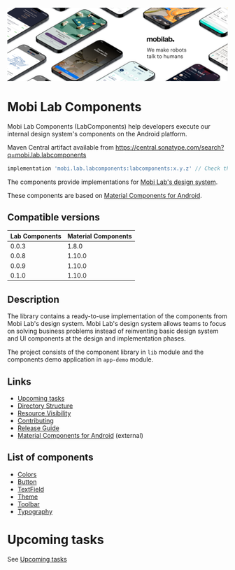 ![Mobi Lab](docs/assets/mobilab-header-logo.png)

# Mobi Lab Components

Mobi Lab Components (LabComponents) help developers execute our internal design system's components on the Android platform.

Maven Central artifact available from https://central.sonatype.com/search?q=mobi.lab.labcomponents

```groovy
implementation 'mobi.lab.labcomponents:labcomponents:x.y.z' // Check the latest version from Maven Central
```

The components provide implementations for [Mobi Lab's design system](https://www.figma.com/file/gxt4iyWGyliILJSOCLXonl/P42-design-system-template?type=design&node-id=1652-14713&mode=design&t=j4TbnOpahS3korsT-0).

These components are based on [Material Components for Android](https://github.com/material-components/material-components-android).

## Compatible versions

| Lab Components | Material Components |
|----------------|:--------------------|
| 0.0.3          | 1.8.0               |
| 0.0.8          | 1.10.0             |
| 0.0.9 | 1.10.0 |
| 0.1.0 | 1.10.0 |

## Description

The library contains a ready-to-use implementation of the components from Mobi Lab's design system. Mobi Lab's design system allows teams to focus on solving business problems instead of reinventing basic design system and UI components at the design and implementation phases.

The project consists of the component library in `lib` module and the components demo application in `app-demo` module.

## Links

- [Upcoming tasks](docs/upcoming_tasks.md)
- [Directory Structure](docs/directory_structure.md)
- [Resource Visibility](docs/resource_visibility.md)
- [Contributing](docs/contributing.md)
- [Release Guide](docs/release_guide.md)
- [Material Components for Android](https://github.com/material-components/material-components-android) (external)

## List of components

-   [Colors](docs/components/colors.md)
-   [Button](docs/components/button.md)
-   [TextField](docs/components/textfield.md)
-   [Theme](docs/components/theme.md)
-   [Toolbar](docs/components/toolbar.md)
-   [Typography](docs/components/typography.md)


# Upcoming tasks

See [Upcoming tasks](docs/upcoming_tasks.md)
